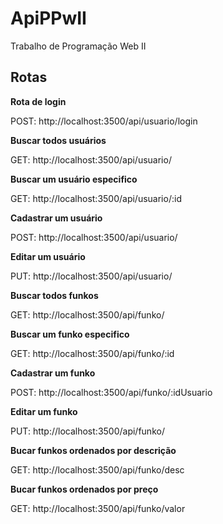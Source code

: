 # ApiPPwII
Trabalho de Programação Web II

## Rotas
**Rota de login**

POST: http://localhost:3500/api/usuario/login

**Buscar todos usuários**

GET: http://localhost:3500/api/usuario/

**Buscar um usuário especifico**

GET: http://localhost:3500/api/usuario/:id

**Cadastrar um usuário**

POST: http://localhost:3500/api/usuario/

**Editar um usuário**

PUT: http://localhost:3500/api/usuario/

**Buscar todos funkos**

GET: http://localhost:3500/api/funko/

**Buscar um funko especifico**

GET: http://localhost:3500/api/funko/:id

**Cadastrar um funko**

POST: http://localhost:3500/api/funko/:idUsuario

**Editar um funko**

PUT: http://localhost:3500/api/funko/

**Bucar funkos ordenados por descrição**

GET: http://localhost:3500/api/funko/desc

**Bucar funkos ordenados por preço**

GET: http://localhost:3500/api/funko/valor


